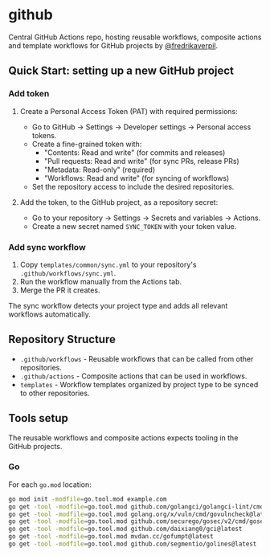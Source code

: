 # github

Central GitHub Actions repo, hosting reusable workflows, composite actions and
template workflows for GitHub projects by
[@fredrikaverpil](https://github.com/fredrikaverpil).

## Quick Start: setting up a new GitHub project

### Add token

1. Create a Personal Access Token (PAT) with required permissions:

   - Go to GitHub → Settings → Developer settings → Personal access tokens.
   - Create a fine-grained token with:
     - "Contents: Read and write" (for commits and releases)
     - "Pull requests: Read and write" (for sync PRs, release PRs)
     - "Metadata: Read-only" (required)
     - "Workflows: Read and write" (for syncing of workflows)
   - Set the repository access to include the desired repositories.

1. Add the token, to the GitHub project, as a repository secret:

   - Go to your repository → Settings → Secrets and variables → Actions.
   - Create a new secret named `SYNC_TOKEN` with your token value.

### Add sync workflow

1. Copy `templates/common/sync.yml` to your repository's
   `.github/workflows/sync.yml`.
1. Run the workflow manually from the Actions tab.
1. Merge the PR it creates.

The sync workflow detects your project type and adds all relevant workflows
automatically.

## Repository Structure

- `.github/workflows` - Reusable workflows that can be called from other
  repositories.
- `.github/actions` - Composite actions that can be used in workflows.
- `templates` - Workflow templates organized by project type to be synced to
  other repositories.

## Tools setup

The reusable workflows and composite actions expects tooling in the GitHub
projects.

### Go

For each `go.mod` location:

```sh
go mod init -modfile=go.tool.mod example.com
go get -tool -modfile=go.tool.mod github.com/golangci/golangci-lint/cmd/golangci-lint@latest
go get -tool -modfile=go.tool.mod golang.org/x/vuln/cmd/govulncheck@latest
go get -tool -modfile=go.tool.mod github.com/securego/gosec/v2/cmd/gosec@latest
go get -tool -modfile=go.tool.mod github.com/daixiang0/gci@latest
go get -tool -modfile=go.tool.mod mvdan.cc/gofumpt@latest
go get -tool -modfile=go.tool.mod github.com/segmentio/golines@latest
```
